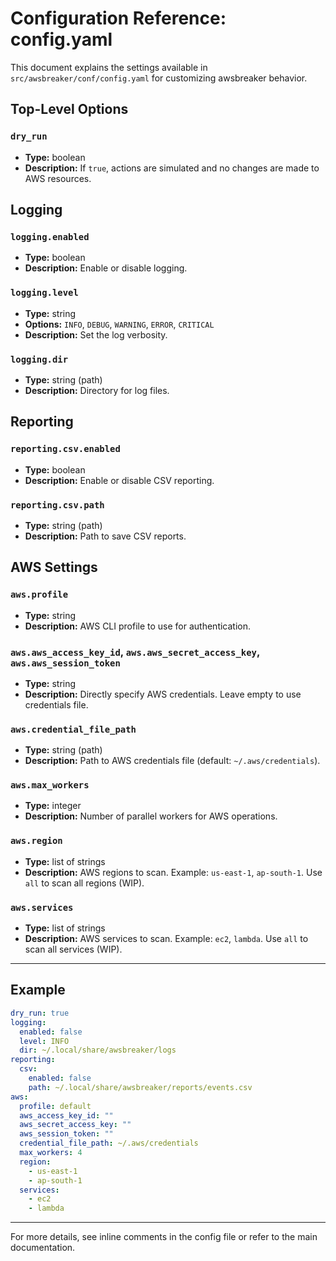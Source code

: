 # Configuration Reference: config.yaml

This document explains the settings available in `src/awsbreaker/conf/config.yaml` for customizing awsbreaker behavior.

## Top-Level Options

### `dry_run`
- **Type:** boolean
- **Description:** If `true`, actions are simulated and no changes are made to AWS resources.

## Logging

### `logging.enabled`
- **Type:** boolean
- **Description:** Enable or disable logging.

### `logging.level`
- **Type:** string
- **Options:** `INFO`, `DEBUG`, `WARNING`, `ERROR`, `CRITICAL`
- **Description:** Set the log verbosity.

### `logging.dir`
- **Type:** string (path)
- **Description:** Directory for log files.

## Reporting

### `reporting.csv.enabled`
- **Type:** boolean
- **Description:** Enable or disable CSV reporting.

### `reporting.csv.path`
- **Type:** string (path)
- **Description:** Path to save CSV reports.

## AWS Settings

### `aws.profile`
- **Type:** string
- **Description:** AWS CLI profile to use for authentication.

### `aws.aws_access_key_id`, `aws.aws_secret_access_key`, `aws.aws_session_token`
- **Type:** string
- **Description:** Directly specify AWS credentials. Leave empty to use credentials file.

### `aws.credential_file_path`
- **Type:** string (path)
- **Description:** Path to AWS credentials file (default: `~/.aws/credentials`).

### `aws.max_workers`
- **Type:** integer
- **Description:** Number of parallel workers for AWS operations.

### `aws.region`
- **Type:** list of strings
- **Description:** AWS regions to scan. Example: `us-east-1`, `ap-south-1`. Use `all` to scan all regions (WIP).

### `aws.services`
- **Type:** list of strings
- **Description:** AWS services to scan. Example: `ec2`, `lambda`. Use `all` to scan all services (WIP).

---

## Example

```yaml
dry_run: true
logging:
  enabled: false
  level: INFO
  dir: ~/.local/share/awsbreaker/logs
reporting:
  csv:
    enabled: false
    path: ~/.local/share/awsbreaker/reports/events.csv
aws:
  profile: default
  aws_access_key_id: ""
  aws_secret_access_key: ""
  aws_session_token: ""
  credential_file_path: ~/.aws/credentials
  max_workers: 4
  region:
    - us-east-1
    - ap-south-1
  services:
    - ec2
    - lambda
```

---

For more details, see inline comments in the config file or refer to the main documentation.
